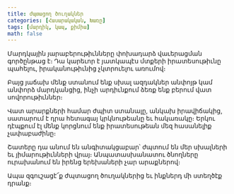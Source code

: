 ```yaml
---
title: ժպտացող ծուղակներ
categories: [Հասարակական, Խառը]
tags: [մարդիկ, կապ, քիմիա]
math: false
---
```


Մարդկային յարաբերութիւնները փոխադարձ վաւերացման գործընթաց է։ Դա կարեւոր է յատկապէս մտքերի իրատեսութիւնը պահելու, իրականութիւնից չկտրուելու առումով։

Բայց յաճախ մենք ստանում ենք սխալ ազդակներ անփոյթ կամ անփորձ մարդկանցից, ինչի արդիւնքում ձեռք ենք բերում վատ սովորութիւններ։

Վատ արարքների համար ժպիտ ստանալը, անկախ իրավիճակից, սատարում է դրա հետագայ կրկնութեանը եւ հակառակը։ Երկու դէպքում էլ մենք կորցնում ենք իրատեսութեան մեզ հասանելիք չափաբաժինը։

Շատերը դա անում են անգիտակցաբար՝ ժպտում են մեր սխալների եւ յիմարութիւնների վրայ։ Անպատասխանատու ծնողները ուրախանում են իրենց երեխաների չար արաքներով։

Ապա զգուշացէ՜ք ժպտացող ծուղակներից եւ ինքներդ մի ստեղծէք դրանք։
